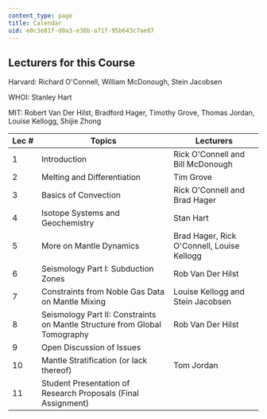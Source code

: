 ```yaml
---
content_type: page
title: Calendar
uid: e0c3e81f-d0a3-e38b-a71f-95b643c7ae87
---
```


Lecturers for this Course
-------------------------

Harvard: Richard O'Connell, William McDonough, Stein Jacobsen

WHOI: Stanley Hart

MIT: Robert Van Der Hilst, Bradford Hager, Timothy Grove, Thomas Jordan, Louise Kellogg, Shijie Zhong

| Lec # | Topics | Lecturers |
| --- | --- | --- |
| 1 | Introduction | Rick O'Connell and Bill McDonough |
| 2 | Melting and Differentiation | Tim Grove |
| 3 | Basics of Convection | Rick O'Connell and Brad Hager |
| 4 | Isotope Systems and Geochemistry | Stan Hart |
| 5 | More on Mantle Dynamics | Brad Hager, Rick O'Connell, Louise Kellogg |
| 6 | Seismology Part I: Subduction Zones | Rob Van Der Hilst |
| 7 | Constraints from Noble Gas Data on Mantle Mixing | Louise Kellogg and Stein Jacobsen |
| 8 | Seismology Part II: Constraints on Mantle Structure from Global Tomography | Rob Van Der Hilst |
| 9 | Open Discussion of Issues |  |
| 10 | Mantle Stratification (or lack thereof) | Tom Jordan |
| 11 | Student Presentation of Research Proposals (Final Assignment) |